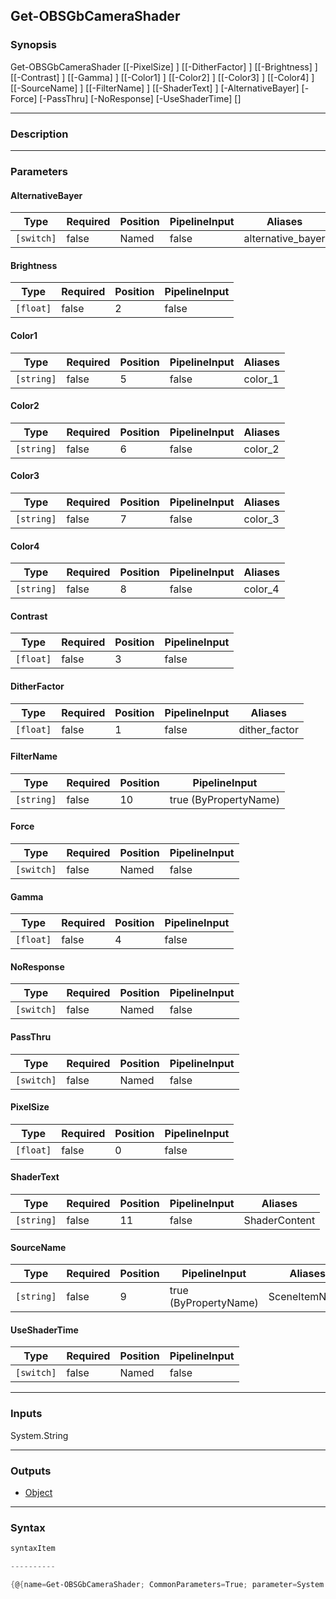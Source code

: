 Get-OBSGbCameraShader
---------------------

### Synopsis

Get-OBSGbCameraShader [[-PixelSize] <float>] [[-DitherFactor] <float>] [[-Brightness] <float>] [[-Contrast] <float>] [[-Gamma] <float>] [[-Color1] <string>] [[-Color2] <string>] [[-Color3] <string>] [[-Color4] <string>] [[-SourceName] <string>] [[-FilterName] <string>] [[-ShaderText] <string>] [-AlternativeBayer] [-Force] [-PassThru] [-NoResponse] [-UseShaderTime] [<CommonParameters>]

---

### Description

---

### Parameters
#### **AlternativeBayer**

|Type      |Required|Position|PipelineInput|Aliases          |
|----------|--------|--------|-------------|-----------------|
|`[switch]`|false   |Named   |false        |alternative_bayer|

#### **Brightness**

|Type     |Required|Position|PipelineInput|
|---------|--------|--------|-------------|
|`[float]`|false   |2       |false        |

#### **Color1**

|Type      |Required|Position|PipelineInput|Aliases|
|----------|--------|--------|-------------|-------|
|`[string]`|false   |5       |false        |color_1|

#### **Color2**

|Type      |Required|Position|PipelineInput|Aliases|
|----------|--------|--------|-------------|-------|
|`[string]`|false   |6       |false        |color_2|

#### **Color3**

|Type      |Required|Position|PipelineInput|Aliases|
|----------|--------|--------|-------------|-------|
|`[string]`|false   |7       |false        |color_3|

#### **Color4**

|Type      |Required|Position|PipelineInput|Aliases|
|----------|--------|--------|-------------|-------|
|`[string]`|false   |8       |false        |color_4|

#### **Contrast**

|Type     |Required|Position|PipelineInput|
|---------|--------|--------|-------------|
|`[float]`|false   |3       |false        |

#### **DitherFactor**

|Type     |Required|Position|PipelineInput|Aliases      |
|---------|--------|--------|-------------|-------------|
|`[float]`|false   |1       |false        |dither_factor|

#### **FilterName**

|Type      |Required|Position|PipelineInput        |
|----------|--------|--------|---------------------|
|`[string]`|false   |10      |true (ByPropertyName)|

#### **Force**

|Type      |Required|Position|PipelineInput|
|----------|--------|--------|-------------|
|`[switch]`|false   |Named   |false        |

#### **Gamma**

|Type     |Required|Position|PipelineInput|
|---------|--------|--------|-------------|
|`[float]`|false   |4       |false        |

#### **NoResponse**

|Type      |Required|Position|PipelineInput|
|----------|--------|--------|-------------|
|`[switch]`|false   |Named   |false        |

#### **PassThru**

|Type      |Required|Position|PipelineInput|
|----------|--------|--------|-------------|
|`[switch]`|false   |Named   |false        |

#### **PixelSize**

|Type     |Required|Position|PipelineInput|
|---------|--------|--------|-------------|
|`[float]`|false   |0       |false        |

#### **ShaderText**

|Type      |Required|Position|PipelineInput|Aliases      |
|----------|--------|--------|-------------|-------------|
|`[string]`|false   |11      |false        |ShaderContent|

#### **SourceName**

|Type      |Required|Position|PipelineInput        |Aliases      |
|----------|--------|--------|---------------------|-------------|
|`[string]`|false   |9       |true (ByPropertyName)|SceneItemName|

#### **UseShaderTime**

|Type      |Required|Position|PipelineInput|
|----------|--------|--------|-------------|
|`[switch]`|false   |Named   |false        |

---

### Inputs
System.String

---

### Outputs
* [Object](https://learn.microsoft.com/en-us/dotnet/api/System.Object)

---

### Syntax
```PowerShell
syntaxItem
```
```PowerShell
----------
```
```PowerShell
{@{name=Get-OBSGbCameraShader; CommonParameters=True; parameter=System.Object[]}}
```

